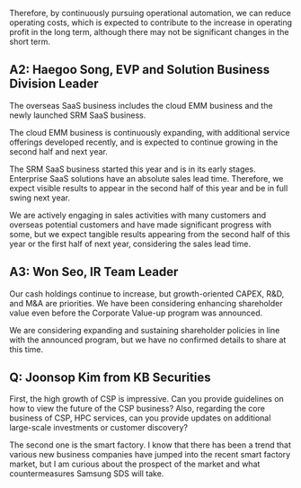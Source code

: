 Therefore, by continuously pursuing operational automation, we can reduce operating costs, which is expected to contribute to the increase in operating profit in the long term, although there may not be significant changes in the short term.

## **A2: Haegoo Song, EVP and Solution Business Division Leader**

The overseas SaaS business includes the cloud EMM business and the newly launched SRM SaaS business.

The cloud EMM business is continuously expanding, with additional service offerings developed recently, and is expected to continue growing in the second half and next year.

The SRM SaaS business started this year and is in its early stages. Enterprise SaaS solutions have an absolute sales lead time. Therefore, we expect visible results to appear in the second half of this year and be in full swing next year.

We are actively engaging in sales activities with many customers and overseas potential customers and have made significant progress with some, but we expect tangible results appearing from the second half of this year or the first half of next year, considering the sales lead time.

## **A3: Won Seo, IR Team Leader**

Our cash holdings continue to increase, but growth-oriented CAPEX, R&D, and M&A are priorities. We have been considering enhancing shareholder value even before the Corporate Value-up program was announced.

We are considering expanding and sustaining shareholder policies in line with the announced program, but we have no confirmed details to share at this time.

## **Q: Joonsop Kim from KB Securities**

First, the high growth of CSP is impressive. Can you provide guidelines on how to view the future of the CSP business? Also, regarding the core business of CSP, HPC services, can you provide updates on additional large-scale investments or customer discovery?

The second one is the smart factory. I know that there has been a trend that various new business companies have jumped into the recent smart factory market, but I am curious about the prospect of the market and what countermeasures Samsung SDS will take.